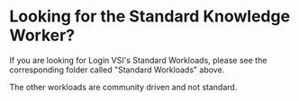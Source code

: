 # Looking for the Standard Knowledge Worker?

If you are looking for Login VSI's Standard Workloads, please see the corresponding folder called "Standard Workloads" above. 

The other workloads are community driven and not standard.
